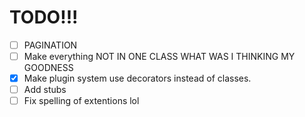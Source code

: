# TODO!!!

- [ ] PAGINATION
- [ ] Make everything NOT IN ONE CLASS WHAT WAS I THINKING MY GOODNESS
- [x] Make plugin system use decorators instead of classes.
- [ ] Add stubs
- [ ] Fix spelling of extentions lol